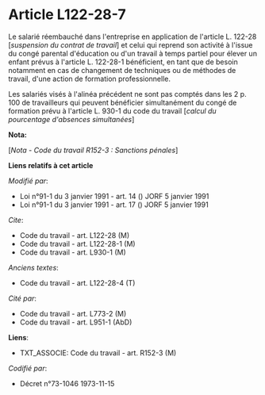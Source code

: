 # Article L122-28-7

Le salarié réembauché dans l'entreprise en application de l'article L. 122-28 [*suspension du contrat de travail*] et celui
qui reprend son activité à l'issue du congé parental d'éducation ou d'un travail à temps partiel pour élever un enfant prévus
à l'article L. 122-28-1 bénéficient, en tant que de besoin notamment en cas de changement de techniques ou de méthodes de
travail, d'une action de formation professionnelle.

Les salariés visés à l'alinéa précédent ne sont pas comptés dans les 2 p. 100 de travailleurs qui peuvent bénéficier
simultanément du congé de formation prévu à l'article L. 930-1 du code du travail [*calcul du pourcentage d'absences
simultanées*]

**Nota:**

[*Nota - Code du travail R152-3 : Sanctions pénales*]

**Liens relatifs à cet article**

_Modifié par_:

  - Loi n°91-1 du 3 janvier 1991 - art. 14 () JORF 5 janvier 1991
  - Loi n°91-1 du 3 janvier 1991 - art. 17 () JORF 5 janvier 1991

_Cite_:

  - Code du travail - art. L122-28 (M)
  - Code du travail - art. L122-28-1 (M)
  - Code du travail - art. L930-1 (M)

_Anciens textes_:

  - Code du travail - art. L122-28-4 (T)

_Cité par_:

  - Code du travail - art. L773-2 (M)
  - Code du travail - art. L951-1 (AbD)

**Liens**:

  - TXT_ASSOCIE: Code du travail - art. R152-3 (M)

_Codifié par_:

  - Décret n°73-1046 1973-11-15
